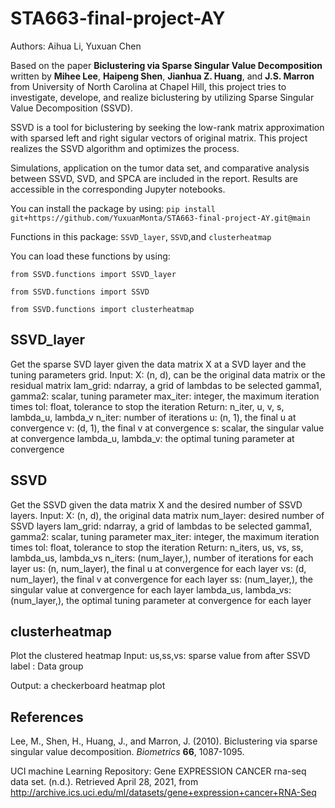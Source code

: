 # STA663-final-project-AY
Authors: Aihua Li, Yuxuan Chen

Based on the paper **Biclustering via Sparse Singular Value Decomposition** written by **Mihee Lee**, **Haipeng Shen**, **Jianhua Z. Huang**, and **J.S. Marron** from University of North Carolina at Chapel Hill, this project tries to investigate, develope, and realize biclustering by utilizing Sparse Singular Value Decomposition (SSVD).

SSVD is a tool for biclustering by seeking the low-rank matrix approximation with sparsed left and right sigular vectors of original matrix. This project realizes the SSVD algorithm and optimizes the process. 

Simulations, application on the tumor data set, and comparative analysis between SSVD, SVD, and SPCA are included in the report. Results are accessible in the corresponding Jupyter notebooks. 


You can install the package by using: `pip install git+https://github.com/YuxuanMonta/STA663-final-project-AY.git@main`

Functions in this package:  `SSVD_layer`, `SSVD`,and `clusterheatmap`

You can load these functions by using:

`from SSVD.functions import SSVD_layer`

`from SSVD.functions import SSVD`

`from SSVD.functions import clusterheatmap`
 
 
## SSVD_layer
 
 Get the sparse SVD layer given the data matrix X at a SVD layer and the tuning parameters grid.
    Input: 
        X: (n, d), can be the original data matrix or the residual matrix
        lam_grid: ndarray, a grid of lambdas to be selected 
        gamma1, gamma2: scalar, tuning parameter
        max_iter: integer, the maximum iteration times
        tol: float, tolerance to stop the iteration
    Return: n_iter, u, v, s, lambda_u, lambda_v
        n_iter: number of iterations
        u: (n, 1), the final u at convergence 
        v: (d, 1), the final v at convergence 
        s: scalar, the singular value at convergence
        lambda_u, lambda_v: the optimal tuning parameter at convergence
        
## SSVD
 
 Get the SSVD given the data matrix X and the desired number of SSVD layers.
    Input: 
        X: (n, d), the original data matrix
        num_layer: desired number of SSVD layers
        lam_grid: ndarray, a grid of lambdas to be selected 
        gamma1, gamma2: scalar, tuning parameter
        max_iter: integer, the maximum iteration times
        tol: float, tolerance to stop the iteration
    Return: n_iters, us, vs, ss, lambda_us, lambda_vs
        n_iters: (num_layer,), number of iterations for each layer
        us: (n, num_layer), the final u at convergence for each layer
        vs: (d, num_layer), the final v at convergence for each layer
        ss: (num_layer,), the singular value at convergence for each layer
        lambda_us, lambda_vs: (num_layer,), the optimal tuning parameter at convergence for each layer
        
        
 
## clusterheatmap

 Plot the clustered heatmap
  Input:
      us,ss,vs: sparse value from after SSVD
      label : Data group
  
  Output:
      a checkerboard heatmap plot
 
## References

Lee, M., Shen, H., Huang, J., and Marron, J. (2010). Biclustering via sparse singular value decomposition. *Biometrics* **66**, 1087-1095. 
 
UCI machine Learning Repository: Gene EXPRESSION CANCER rna-seq data set. (n.d.). Retrieved April 28, 2021, from http://archive.ics.uci.edu/ml/datasets/gene+expression+cancer+RNA-Seq
